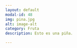 ```yaml
---
layout: default
modal-id: 48
img: pina.jpg
alt: image-alt
category: Fruta
description: Esto es una piña.

---
```

